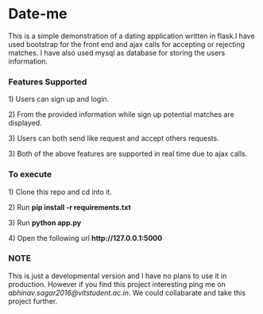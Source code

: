 # Date-me
This is a simple demonstration of a dating application written in flask.I have used bootstrap for the front end and ajax calls for accepting or rejecting matches. I have also used mysql as database for storing the users information.

<h3>Features Supported</h3>

<p>1) Users can sign up and login.<p>
<p>2) From the provided information while sign up potential matches are displayed.</p>
<p>3) Users can both send like request and accept others requests.</p>
<p>3) Both of the above features are supported in real time due to ajax calls.</p>

<h3>To execute</h3>

<p>1) Clone this repo and cd into it.</p>
<p>2) Run <b>pip install -r requirements.txt</b></p>
<p>3) Run <b>python app.py</b></p>
<p>4) Open the following url <b>http://127.0.0.1:5000</b><p>

<h3>NOTE</h3>

<p>This is just a developmental version and I have no plans to use it in production. However if you find this project interesting ping me on <i>abhinav.sagar2016@vitstudent.ac.in</i>. We could collabarate and take this project further.</p>
